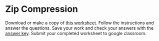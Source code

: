 # Zip Compression
Download or make a copy of [this worksheet](https://drive.google.com/open?id=0Bz2ZkT6qWPYTdU8zai1IblFUb2s). Follow the instructions and answer the questions. Save your work and check your answers with the [answer key](https://drive.google.com/file/d/0Bz2ZkT6qWPYTX1FzclFMWkVNekU/view?usp=sharing). Submit your completed worksheet to google classroom.
